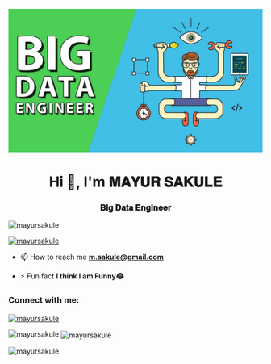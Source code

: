 ![logo](https://github.com/MayurSakule/MayurSakule/blob/Master/Github%20Banner.png)
<h1 align="center">Hi 👋, I'm 𝐌𝐀𝐘𝐔𝐑 𝐒𝐀𝐊𝐔𝐋𝐄</h1>
<h3 align="center">𝐁𝐢𝐠 𝐃𝐚𝐭𝐚 𝐄𝐧𝐠𝐢𝐧𝐞𝐞𝐫</h3>

<p align="left"> <img src="https://komarev.com/ghpvc/?username=mayursakule&label=Profile%20views&color=0e75b6&style=flat" alt="mayursakule" /> </p>

<p align="left"> <a href="https://github.com/ryo-ma/github-profile-trophy"><img src="https://github-profile-trophy.vercel.app/?username=mayursakule" alt="mayursakule" /></a> </p>

- 📫 How to reach me **m.sakule@gmail.com**

- ⚡ Fun fact **I think I am Funny😂**

<h3 align="left">Connect with me:</h3>
<p align="left">
<a href="https://instagram.com/mayursakule" target="blank"><img align="center" src="https://raw.githubusercontent.com/rahuldkjain/github-profile-readme-generator/master/src/images/icons/Social/instagram.svg" alt="mayursakule" height="30" width="40" /></a>
</p>

<p><img align="left" src="https://github-readme-stats.vercel.app/api/top-langs?username=mayursakule&show_icons=true&locale=en&layout=compact" alt="mayursakule" /></p>

<p>&nbsp;<img align="center" src="https://github-readme-stats.vercel.app/api?username=mayursakule&show_icons=true&locale=en" alt="mayursakule" /></p>

<p><img align="center" src="https://github-readme-streak-stats.herokuapp.com/?user=mayursakule&" alt="mayursakule" /></p>
